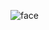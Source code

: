 ![face](https://user-images.githubusercontent.com/66404645/225906427-177f48f1-d96b-4cac-a736-378a2bca9e9b.PNG)

